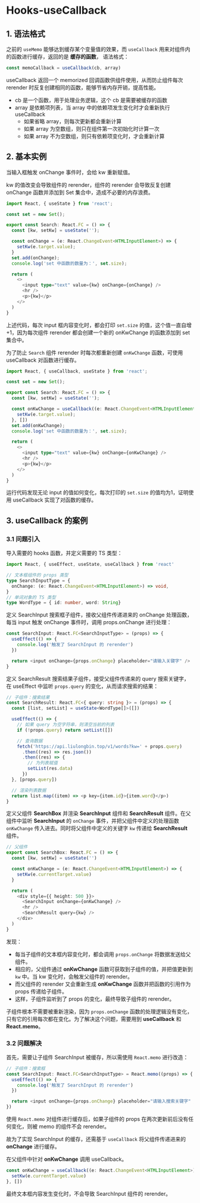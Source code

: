# Hooks-useCallback

## 1. 语法格式

之前的 `useMemo` 能够达到缓存某个变量值的效果，而 `useCallback` 用来对组件内的函数进行缓存，返回的是 **缓存的函数**， 语法格式：

```ts
const memoCallback = useCallback(cb, array)
```

useCallback 返回一个 memorized 回调函数供组件使用，从而防止组件每次 rerender 时反复创建相同的函数，能够节省内存开销，提高性能。

- cb 是一个函数，用于处理业务逻辑，这个 cb 是需要被缓存的函数
- array 是依赖项列表，当 array 中的依赖项发生变化时才会重新执行 useCallback
  - 如果省略 array，则每次更新都会重新计算
  - 如果 array 为空数组，则只在组件第一次初始化时计算一次
  - 如果 array 不为空数组，则只有依赖项变化时，才会重新计算

## 2. 基本实例

当输入框触发 onChange 事件时，会给 kw 重新赋值。

kw 的值改变会导致组件的 rerender，组件的 rerender 会导致反复创建 onChange 函数并添加到 Set 集合中，造成不必要的内存浪费。

```ts
import React, { useState } from 'react';

const set = new Set();

export const Search: React.FC = () => {
  const [kw, setKw] = useState('');

  const onChange = (e: React.ChangeEvent<HTMLInputElement>) => {
    setKw(e.target.value);
  }
  set.add(onChange);
  console.log('set 中函数的数量为：', set.size);

  return (
    <>
      <input type="text" value={kw} onChange={onChange} />
      <hr />
      <p>{kw}</p>
    </>
  )
}
```

上述代码，每次 input 框内容变化时，都会打印 `set.size` 的值，这个值一直自增 +1，因为每次组件 rerender 都会创建一个新的 onKwChange 的函数添加到 set 集合中。

为了防止 `Search` 组件 rerender 时每次都重新创建 `onKwChange` 函数，可使用 useCallback 对函数进行缓存。

```ts
import React, { useCallback, useState } from 'react';

const set = new Set();

export const Search: React.FC = () => {
  const [kw, setKw] = useState('');

  const onKwChange = useCallback((e: React.ChangeEvent<HTMLInputElement>) => {
    setKw(e.target.value);
  }, [])
  set.add(onKwChange);
  console.log('set 中函数的数量为：', set.size);

  return (
    <>
      <input type="text" value={kw} onChange={onKwChange} />
      <hr />
      <p>{kw}</p>
    </>
  )
}
```

运行代码发现无论 input 的值如何变化，每次打印的 `set.size` 的值均为1，证明使用 useCallback 实现了对函数的缓存。

## 3. useCallback 的案例

### 3.1 问题引入

导入需要的 hooks 函数，并定义需要的 TS 类型：

```ts
import React, { useEffect, useState, useCallback } from 'react'

// 文本框组件的 props 类型
type SearchInputType = {
  onChange: (e: React.ChangeEvent<HTMLInputElement>) => void,
}
// 单词对象的 TS 类型
type WordType = { id: number, word: String}
```

定义 SearchInput 搜索框子组件，接收父组件传递进来的 onChange 处理函数，每当 input 触发 onChange 事件时，调用 props.onChange 进行处理：

```ts
const SearchInput: React.FC<SearchInputType> = (props) => {
  useEffect(() => {
    console.log('触发了 SearchInput 的 rerender')
  })

  return <input onChange={props.onChange} placeholder="请输入关键字" />
}
```

定义 SearchResult 搜索结果子组件，接受父组件传递来的 query 搜索关键字，在 useEffect 中监听 `props.query` 的变化，从而请求搜索的结果：

```ts
// 子组件：搜索结果
const SearchResult: React.FC<{ query: string }> = (props) => {
  const [list, setList] = useState<WordType[]>([])

  useEffect(() => {
    // 如果 query 为空字符串，则清空当前的列表
    if (!props.query) return setList([])

    // 查询数据
    fetch('https://api.liulongbin.top/v1/words?kw=' + props.query)
      .then((res) => res.json())
      .then((res) => {
        // 为列表赋值
        setList(res.data)
      })
  }, [props.query])

  // 渲染列表数据
  return list.map((item) => <p key={item.id}>{item.word}</p>)
}
```

定义父组件 **SearchBox** 并渲染 **SearchInput** 组件和 **SearchResult** 组件。在父组件中监听 **SearchInput** 的 `onChange` 事件，并把父组件中定义的处理函数 `onKwChange` 传入进去。同时将父组件中定义的关键字 `kw` 传递给 **SearchResult** 组件。

```ts
// 父组件
export const SearchBox: React.FC = () => {
  const [kw, setKw] = useState('')

  const onKwChange = (e: React.ChangeEvent<HTMLInputElement>) => {
    setKw(e.currentTarget.value)
  }

  return (
    <div style={{ height: 500 }}>
      <SearchInput onChange={onKwChange} />
      <hr />
      <SearchResult query={kw} />
    </div>
  )
}
```

发现：

- 每当子组件的文本框内容变化时，都会调用 `props.onChange` 将数据发送给父组件。
- 相应的，父组件通过 **onKwChange** 函数可获取到子组件的值，并把值更新到 `kw` 中。当 kw 变化时，会触发父组件的 rerender。
- 而父组件的 rerender 又会重新生成 **onKwChange** 函数并把函数的引用作为 props 传递给子组件。
- 这样，子组件监听到了 props 的变化，最终导致子组件的 rerender。

子组件根本不需要被重新渲染，因为 `props.onChange` 函数的处理逻辑没有变化，只有它的引用每次都在变化。为了解决这个问题，需要用到 **useCallback** 和 **React.memo**。

### 3.2 问题解决

首先，需要让子组件 SearchInput 被缓存，所以需使用 `React.memo` 进行改造：

```ts
// 子组件：搜索框
const SearchInput: React.FC<SearchInputType> = React.memo((props) => {
  useEffect(() => {
    console.log('触发了 SearchInput 的 rerender')
  })

  return <input onChange={props.onChange} placeholder="请输入搜索关键字" />
})
```

使用 `React.memo` 对组件进行缓存后，如果子组件的 props 在两次更新前后没有任何变化，则被 memo 的组件不会 rerender。

故为了实现 SearchInput 的缓存，还需基于 `useCallback` 将父组件传递进来的 **onChange** 进行缓存。

在父组件中针对 **onKwChange** 调用 useCallback。

```ts
const onKwChange = useCallback((e: React.ChangeEvent<HTMLInputElement>) => {
  setKw(e.currentTarget.value)
}, [])
```

最终文本框内容发生变化时，不会导致 SearchInput 组件的 rerender。
